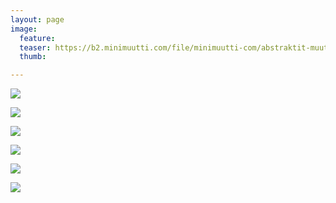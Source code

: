 ```yaml
---
layout: page
image:
  feature:
  teaser: https://b2.minimuutti.com/file/minimuutti-com/abstraktit-muut/2/DS48437-245px.jpg
  thumb:

---
```


![](https://b2.minimuutti.com/file/minimuutti-com/abstraktit-muut/2/DS48674-800px.jpg)

![](https://b2.minimuutti.com/file/minimuutti-com/abstraktit-muut/2/DS48676-800px.jpg)

![](https://b2.minimuutti.com/file/minimuutti-com/abstraktit-muut/2/DS48437-800px.jpg)

![](https://b2.minimuutti.com/file/minimuutti-com/abstraktit-muut/2/DS48451-800px.jpg)

![](https://b2.minimuutti.com/file/minimuutti-com/abstraktit-muut/2/DS48453-800px.jpg)

![](https://b2.minimuutti.com/file/minimuutti-com/abstraktit-muut/2/DS48454-800px.jpg)
